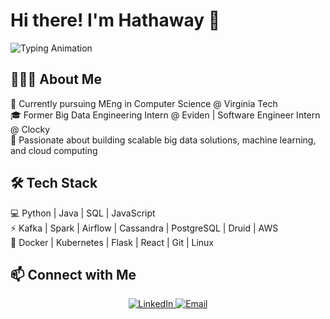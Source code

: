 # Hi there! I'm Hathaway 👋  

![Typing Animation](https://readme-typing-svg.demolab.com?font=Fira+Code&size=22&pause=1000&color=CCDF92&center=true&vCenter=true&width=600&lines=Passionate+about+Big+Data+and+Cloud+☁️)

## 👩🏻‍💻 About Me  
🔭 Currently pursuing MEng in Computer Science @ Virginia Tech  
🎓 Former Big Data Engineering Intern @ Eviden | Software Engineer Intern @ Clocky  
🌱 Passionate about building scalable big data solutions, machine learning, and cloud computing  

## 🛠 Tech Stack  
💻 Python | Java | SQL | JavaScript  
⚡ Kafka | Spark | Airflow | Cassandra | PostgreSQL | Druid | AWS  
🔧 Docker | Kubernetes | Flask | React | Git | Linux  



## 📫 Connect with Me  
<p align="center">
  <a href="https://www.linkedin.com/in/hathawaychen/">
    <img src="https://img.shields.io/badge/LinkedIn-blue?style=flat&logo=linkedin" alt="LinkedIn">
  </a>
  <a href="mailto:hathaway1214@gmail.com">
    <img src="https://img.shields.io/badge/Email-D14836?style=flat&logo=gmail&logoColor=white" alt="Email">
  </a>
</p>
